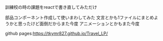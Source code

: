 訓練校の時の課題をreactで書き直してみただけ

部品コンポーネント作成して使いまわしてみた
文言とかも1ファイルにまとめようかと思ったけど面倒だからまた今度
アニメーションとかもまた今度

github pages:https://tkymr827.github.io/Travel_LP/
